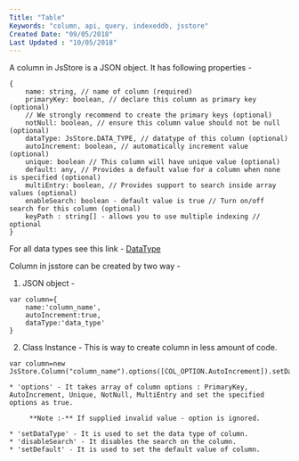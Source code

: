 ```yaml
---
Title: "Table"
Keywords: "column, api, query, indexeddb, jsstore"
Created Date: "09/05/2018"
Last Updated : "10/05/2018"
---
```


A column in JsStore is a JSON object. It has following properties -

```
{
    name: string, // name of column (required)
    primaryKey: boolean, // declare this column as primary key (optional)
    // We strongly recommend to create the primary keys (optional)
    notNull: boolean, // ensure this column value should not be null (optional)
    dataType: JsStore.DATA_TYPE, // datatype of this column (optional)
    autoIncrement: boolean, // automatically increment value (optional)
    unique: boolean // This column will have unique value (optional)
    default: any, // Provides a default value for a column when none is specified (optional)
    multiEntry: boolean, // Provides support to search inside array values (optional)
    enableSearch: boolean - default value is true // Turn on/off search for this column (optional)
    keyPath : string[] - allows you to use multiple indexing // optional 
}
```
For all data types see this link - [DataType](/tutorial/enums/)

Column in jsstore can be created by two way - 

1. JSON object - 

```
var column={
    name:'column_name',
    autoIncrement:true,
    dataType:'data_type'
}
```
        
2. Class Instance - This is way to create column in less amount of code.

```
var column=new JsStore.Column("column_name").options([COL_OPTION.AutoIncrement]).setDataType('datatype')
```

    * 'options' - It takes array of column options : PrimaryKey, AutoIncrement, Unique, NotNull, MultiEntry and set the specified options as true.

         **Note :-** If supplied invalid value - option is ignored.

    * 'setDataType' - It is used to set the data type of column.
    * 'disableSearch' - It disables the search on the column.
    * 'setDefault' - It is used to set the default value of column.

